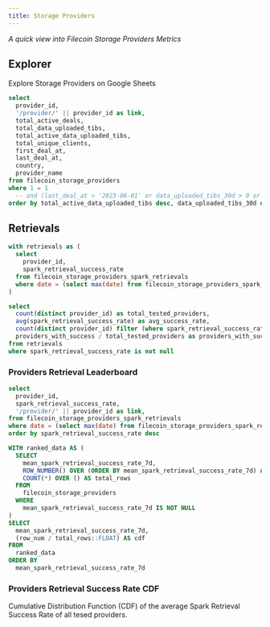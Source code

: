 ```yaml
---
title: Storage Providers
---
```


_A quick view into Filecoin Storage Providers Metrics_

## Explorer

<BigLink href='https://docs.google.com/spreadsheets/d/1hC5HwuiqQvQcVvV06n3SH0wKkZwbw20EufGYHSyENs0'>
  Explore Storage Providers on Google Sheets
</BigLink>

```sql providers
select
  provider_id,
  '/provider/' || provider_id as link,
  total_active_deals,
  total_data_uploaded_tibs,
  total_active_data_uploaded_tibs,
  total_unique_clients,
  first_deal_at,
  last_deal_at,
  country,
  provider_name
from filecoin_storage_providers
where 1 = 1
  -- and (last_deal_at > '2023-06-01' or data_uploaded_tibs_30d > 0 or provider_name is not null)
order by total_active_data_uploaded_tibs desc, data_uploaded_tibs_30d desc
```

<DataTable
  data={providers}
  link=link
  search=true
  rows=20
  rowShading=true
  rowLines=false
  downloadable=true
/>


## Retrievals

```sql retrieval_stats
with retrievals as (
  select
    provider_id,
    spark_retrieval_success_rate
  from filecoin_storage_providers_spark_retrievals
  where date = (select max(date) from filecoin_storage_providers_spark_retrievals)
)

select
  count(distinct provider_id) as total_tested_providers,
  avg(spark_retrieval_success_rate) as avg_success_rate,
  count(distinct provider_id) filter (where spark_retrieval_success_rate > 0) as providers_with_success,
  providers_with_success / total_tested_providers as providers_with_success_rate
from retrievals
where spark_retrieval_success_rate is not null
```

<Grid cols=2>

<BigValue
  data={retrieval_stats}
  value=total_tested_providers
/>

<BigValue
  data={retrieval_stats}
  value=avg_success_rate
  fmt='0.00%'
/>

<BigValue
  data={retrieval_stats}
  value=providers_with_success
/>

<BigValue
  data={retrieval_stats}
  value=providers_with_success_rate
  fmt='0.00%'
/>

</Grid>

### Providers Retrieval Leaderboard

```sql top_retrieval_providers
select
  provider_id,
  spark_retrieval_success_rate,
  '/provider/' || provider_id as link,
from filecoin_storage_providers_spark_retrievals
where date = (select max(date) from filecoin_storage_providers_spark_retrievals) and spark_retrieval_success_rate > 0
order by spark_retrieval_success_rate desc
```

<DataTable
  data={top_retrieval_providers}
  link=link
  rows=10
  rowNumbers=true
/>

```sql cdf_spark
WITH ranked_data AS (
  SELECT
    mean_spark_retrieval_success_rate_7d,
    ROW_NUMBER() OVER (ORDER BY mean_spark_retrieval_success_rate_7d) AS row_num,
    COUNT(*) OVER () AS total_rows
  FROM
    filecoin_storage_providers
  WHERE
    mean_spark_retrieval_success_rate_7d IS NOT NULL
)
SELECT
  mean_spark_retrieval_success_rate_7d,
  (row_num / total_rows::FLOAT) AS cdf
FROM
  ranked_data
ORDER BY
  mean_spark_retrieval_success_rate_7d
```

### Providers Retrieval Success Rate CDF

Cumulative Distribution Function (CDF) of the average Spark Retrieval Success Rate of all tesed providers.

<LineChart
  data={cdf_spark}
  x=mean_spark_retrieval_success_rate_7d
  y=cdf
  yMin=0
  yMax=1
  handleMissing=connect
  yFmt='0%'
  emptySet=pass
/>
